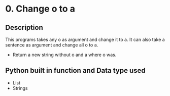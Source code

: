 # 0. Change o to a

## Description

This programs takes any o as argument and change it to a.
It can also take a sentence as argument and change all o to a.
* Return a new string without o and a where o was.

## Python built in function and Data type used

* List
* Strings
